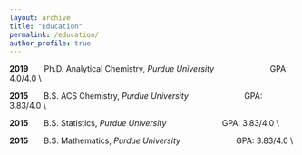 ```yaml
---
layout: archive
title: "Education"
permalink: /education/
author_profile: true
---
```


**2019** &nbsp; &nbsp; &nbsp;  Ph.D. Analytical Chemistry, _Purdue University_ 
&nbsp; &nbsp; &nbsp; &nbsp; &nbsp; &nbsp; &nbsp; &nbsp; &nbsp; &nbsp; &nbsp; &nbsp; GPA: 4.0/4.0 \

**2015** &nbsp; &nbsp; &nbsp;  B.S. ACS Chemistry, _Purdue University_ 
&nbsp; &nbsp; &nbsp; &nbsp; &nbsp; &nbsp; &nbsp; &nbsp; &nbsp; &nbsp; &nbsp; &nbsp; GPA: 3.83/4.0 \

**2015** &nbsp; &nbsp; &nbsp;  B.S. Statistics, _Purdue University_ 
&nbsp; &nbsp; &nbsp; &nbsp; &nbsp; &nbsp; &nbsp; &nbsp; &nbsp; &nbsp; &nbsp; &nbsp; GPA: 3.83/4.0 \

**2015** &nbsp; &nbsp; &nbsp;  B.S. Mathematics, _Purdue University_ 
&nbsp; &nbsp; &nbsp; &nbsp; &nbsp; &nbsp; &nbsp; &nbsp; &nbsp; &nbsp; &nbsp; &nbsp; GPA: 3.83/4.0 \

